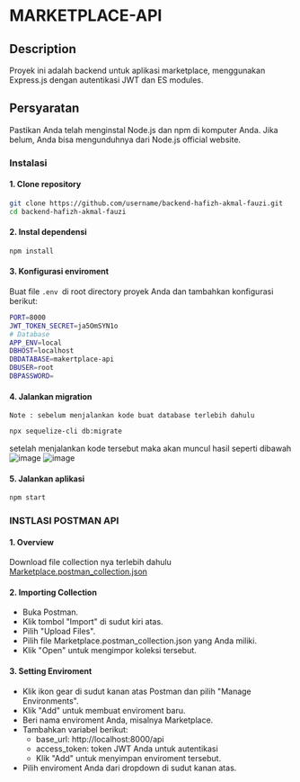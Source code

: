 
# MARKETPLACE-API
## Description
Proyek ini adalah backend untuk aplikasi marketplace, menggunakan Express.js dengan autentikasi JWT dan ES modules.

## Persyaratan 
Pastikan Anda telah menginstal Node.js dan npm di komputer Anda. Jika belum, Anda bisa mengunduhnya dari Node.js official website.
### Instalasi
#### 1. Clone repository
```bash
git clone https://github.com/username/backend-hafizh-akmal-fauzi.git
cd backend-hafizh-akmal-fauzi
```
#### 2. Instal dependensi

```bash
npm install
```

#### 3. Konfigurasi enviroment
Buat file `.env `di root directory proyek Anda dan tambahkan konfigurasi berikut:
```bash
PORT=8000
JWT_TOKEN_SECRET=ja5OmSYN1o
# Database
APP_ENV=local
DBHOST=localhost
DBDATABASE=makertplace-api
DBUSER=root
DBPASSWORD=
```
#### 4. Jalankan migration
`Note : sebelum menjalankan kode buat database terlebih dahulu` 
```bash
npx sequelize-cli db:migrate
```
setelah menjalankan kode tersebut maka akan muncul hasil seperti dibawah
![image](https://github.com/user-attachments/assets/e1fab662-7c9c-45b3-8376-805172d77fde)
![image](https://github.com/user-attachments/assets/308e797d-0dd4-41bd-b06d-f94cce0cb954)

#### 5. Jalankan aplikasi
```bash
npm start
```

### INSTLASI POSTMAN API

#### 1. Overview
Download file collection nya terlebih dahulu
[Marketplace.postman_collection.json](https://github.com/user-attachments/files/16270738/Marketplace.postman_collection.json)

#### 2. Importing  Collection
- Buka Postman.
- Klik tombol "Import" di sudut kiri atas.
- Pilih "Upload Files".
- Pilih file Marketplace.postman_collection.json yang Anda miliki.
- Klik "Open" untuk mengimpor koleksi tersebut.

#### 3. Setting Enviroment
- Klik ikon gear di sudut kanan atas Postman dan pilih "Manage Environments".
- Klik "Add" untuk membuat enviroment baru.
- Beri nama enviroment Anda, misalnya Marketplace.
- Tambahkan variabel berikut:
  - base_url: http://localhost:8000/api
  - access_token: token JWT Anda untuk autentikasi
  - Klik "Add" untuk menyimpan enviroment tersebut.
- Pilih enviroment Anda dari dropdown di sudut kanan atas.



